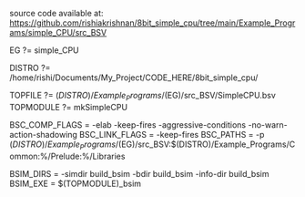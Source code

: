 source code available at:
https://github.com/rishiakrishnan/8bit_simple_cpu/tree/main/Example_Programs/simple_CPU/src_BSV

EG ?= simple_CPU

DISTRO ?= /home/rishi/Documents/My_Project/CODE_HERE/8bit_simple_cpu/

TOPFILE   ?= $(DISTRO)/Example_Programs/$(EG)/src_BSV/SimpleCPU.bsv
TOPMODULE ?= mkSimpleCPU

BSC_COMP_FLAGS = -elab -keep-fires -aggressive-conditions -no-warn-action-shadowing
BSC_LINK_FLAGS = -keep-fires
BSC_PATHS = -p $(DISTRO)/Example_Programs/$(EG)/src_BSV:$(DISTRO)/Example_Programs/Common:%/Prelude:%/Libraries

BSIM_DIRS = -simdir build_bsim -bdir build_bsim -info-dir build_bsim
BSIM_EXE = $(TOPMODULE)_bsim

